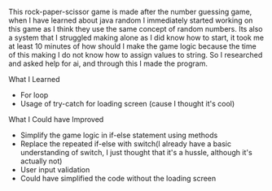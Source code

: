 This rock-paper-scissor game is made after the number guessing game, when I have learned about java random I immediately started working on this game as I think they use the same concept of random numbers.
Its also a system that I struggled making alone as I did know how to start, it took me at least 10 minutes of how should I make the game logic because the time of this making I do not know how to assign values to string.
So I researched and asked help for ai, and through this I made the program.

What I Learned
- For loop
- Usage of try-catch for loading screen (cause I thought it's cool)

What I Could have Improved
- Simplify the game logic in if-else statement using methods
- Replace the repeated if-else with switch(I already have a basic understanding of switch, I just thought that it's a hussle, although it's actually not)
- User input validation
- Could have simplified the code without the loading screen
